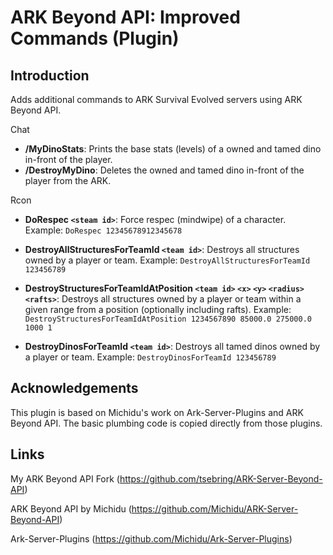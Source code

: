 # ARK Beyond API: Improved Commands (Plugin)

## Introduction

Adds additional commands to ARK Survival Evolved servers using ARK Beyond API.

Chat
* **/MyDinoStats**: Prints the base stats (levels) of a owned and tamed dino in-front of the player.
* **/DestroyMyDino**: Deletes the owned and tamed dino in-front of the player from the ARK.

Rcon
* **DoRespec `<steam id>`**: Force respec (mindwipe) of a character.
Example: `DoRespec 12345678912345678`

* **DestroyAllStructuresForTeamId `<team id>`**: Destroys all structures owned by a player or team.
Example: `DestroyAllStructuresForTeamId 123456789`

* **DestroyStructuresForTeamIdAtPosition `<team id>` `<x>` `<y>` `<radius>` `<rafts>`**: Destroys all structures owned by a player or team within a given range from a position (optionally including rafts).
Example: `DestroyStructuresForTeamIdAtPosition 1234567890 85000.0 275000.0 1000 1`

* **DestroyDinosForTeamId `<team id>`**: Destroys all tamed dinos owned by a player or team.
Example: `DestroyDinosForTeamId 123456789`

## Acknowledgements

This plugin is based on Michidu's work on Ark-Server-Plugins and ARK Beyond API. The basic plumbing code is copied directly from those plugins.

## Links

My ARK Beyond API Fork (https://github.com/tsebring/ARK-Server-Beyond-API)

ARK Beyond API by Michidu (https://github.com/Michidu/ARK-Server-Beyond-API)

Ark-Server-Plugins (https://github.com/Michidu/Ark-Server-Plugins)